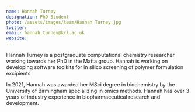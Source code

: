 ```yaml
---
name: Hannah Turney
designation: PhD Student
photo: /assets/images/team/Hannah Turney.jpg
twitter: 
email: hannah.turney@kcl.ac.uk
website:
---
```


Hannah Turney is a postgraduate computational chemistry researcher working towards her PhD in the Matta group. Hannah is working on developing software toolkits for in silico screening of polymer formulation excipients

In 2021, Hannah was awarded her MSci degree in biochemistry by the University of Birmingham specializing in omics methods. Hannah has over 3 years of industry experience in biopharmaceutical research and development.
